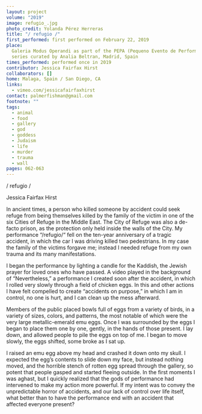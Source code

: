 ```yaml
---
layout: project
volume: "2019"
image: refugio_.jpg
photo_credit: Yolanda Pérez Herreras
title: "/ refugio /"
first_performed: first performed on February 22, 2019
place:
  Galeria Modus Operandi as part of the PEPA (Pequeno Evento de Performance)
  series curated by Analia Beltran, Madrid, Spain
times_performed: performed once in 2019
contributor: Jessica Fairfax Hirst
collaborators: []
home: Malaga, Spain / San Diego, CA
links:
  - vimeo.com/jessicafairfaxhirst
contact: palmerfishman@gmail.com
footnote: ""
tags:
  - animal
  - food
  - gallery
  - god
  - goddess
  - Judaism
  - life
  - murder
  - trauma
  - wall
pages: 062-063
---
```


/ refugio /

Jessica Fairfax Hirst

In ancient times, a person who killed someone by accident could seek refuge from being themselves killed by the family of the victim in one of the six Cities of Refuge in the Middle East. The City of Refuge was also a de-facto prison, as the protection only held inside the walls of the City. My performance “/refugio/“ fell on the ten-year anniversary of a tragic accident, in which the car I was driving killed two pedestrians. In my case the family of the victims forgave me; instead I needed refuge from my own trauma and its many manifestations.

I began the performance by lighting a candle for the Kaddish, the Jewish prayer for loved ones who have passed. A video played in the background of “Nevertheless,” a performance I created soon after the accident, in which I rolled very slowly through a field of chicken eggs. In this and other actions I have felt compelled to create “accidents on purpose,” in which I am in control, no one is hurt, and I can clean up the mess afterward.

Members of the public placed bowls full of eggs from a variety of birds, in a variety of sizes, colors, and patterns, the most notable of which were the very large metallic-emerald emu eggs. Once I was surrounded by the eggs I began to place them one by one, gently, in the hands of those present. I lay down, and allowed people to pile the eggs on top of me. I began to move slowly, the eggs shifted, some broke as I sat up.

I raised an emu egg above my head and crashed it down onto my skull. I expected the egg’s contents to slide down my face, but instead nothing moved, and the horrible stench of rotten egg spread through the gallery, so potent that people gasped and started fleeing outside. In the first moments I was aghast, but I quickly realized that the gods of performance had intervened to make my action more powerful. If my intent was to convey the unpredictable horror of accidents, and our lack of control over life itself, what better than to have the performance end with an accident that affected everyone present?

